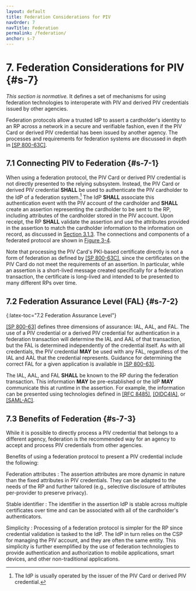 ```yaml
---
layout: default
title: Federation Considerations for PIV
navOrder: 7
navTitle: Federation
permalink: /federation/
anchor: s-7
---
```


# 7. Federation Considerations for PIV {#s-7}

_This section is normative._ It defines a set of mechanisms for using federation technologies to 
interoperate with PIV and derived PIV credentials issued by other agencies.

Federation protocols allow a trusted IdP to assert a cardholder's identity to an RP across a network in a secure and verifiable fashion, even if the PIV Card or derived PIV credential has been issued by another agency. The processes and requirements for federation systems are discussed in depth in [[SP 800-63C]](../_Appendix/references.md#ref-SP-800-63C). 

## 7.1 Connecting PIV to Federation {#s-7-1}

When using a federation protocol, the PIV Card or derived PIV credential is not directly presented to the relying subsystem. Instead, the PIV Card or derived PIV credential **SHALL** be used to authenticate the PIV cardholder to the IdP of a federation system.[^issuer] The IdP **SHALL** associate this authentication event with the PIV account of the cardholder and **SHALL** create an assertion representing the cardholder to be sent to the RP, including attributes of the cardholder stored in the PIV account. Upon receipt, the RP **SHALL** validate the assertion and use the attributes provided in the assertion to match the cardholder information to the information on record, as discussed in [Section 3.1.3](system.md#s-3-1-3). The connections and components of a federated protocol are shown in [Figure 3-4](system.md#fig-3-4).

Note that processing the PIV Card's PKI-based certificate directly is not a form of federation as defined by [[SP 800-63C]](../_Appendix/references.md#ref-SP-800-63C), since the certificates on the PIV Card do not meet the requirements of an assertion. In particular, while an assertion is a short-lived message created specifically for a federation transaction, the certificate is long-lived and intended to be presented to many different RPs over time.

[^issuer]: The IdP is usually operated by the issuer of the PIV Card or derived PIV credential.

## 7.2 Federation Assurance Level (FAL) {#s-7-2}
{:latex-toc="7.2 Federation Assurance Level"}

[[SP 800-63]](../_Appendix/references.md#ref-SP-800-63) defines three dimensions of assurance: IAL, AAL, and FAL. The use of a PIV credential or a derived PIV credential for authentication in a federation transaction will determine the IAL and AAL of that transaction, but the FAL is determined independently of the credential itself. As with all credentials, the PIV credential **MAY** be used with any FAL, regardless of the IAL and AAL that the credential represents. Guidance for determining the correct FAL for a given application is available in [[SP 800-63]](../_Appendix/references.md#ref-SP-800-63).

The IAL, AAL, and FAL **SHALL** be known to the RP during the federation transaction. This information **MAY** be pre-established or the IdP **MAY** communicate this at runtime in the assertion. For example, the information can be presented using technologies defined in [[RFC 8485]](../_Appendix/references.md#ref-RFC8485), [[OIDC4IA]](../_Appendix/references.md#ref-OIDC4IA), or [[SAML-AC]](../_Appendix/references.md#ref-SAML-AC).

## 7.3 Benefits of Federation {#s-7-3}

While it is possible to directly process a PIV credential that belongs to a different agency, federation is the recommended way for an agency to accept and process PIV credentials from other agencies.

Benefits of using a federation protocol to present a PIV credential include the following:

Federation attributes
: The assertion attributes are more dynamic in nature than the fixed attributes in PIV credentials. They can be adapted to the needs of the RP and further tailored (e.g., selective disclosure of attributes per-provider to preserve privacy). 

Stable identifier
: The identifier in the assertion IdP is stable across multiple certificates over time and can be associated with all of the cardholder's authenticators.

Simplicity
: Processing of a federation protocol is simpler for the RP since credential validation is tasked to the IdP. The IdP in turn relies on the CSP for managing the PIV account, and they are often the same entity. This simplicity is further exemplified by the use of federation technologies to provide authentication and authorization to mobile applications, smart devices, and other non-traditional applications. 
